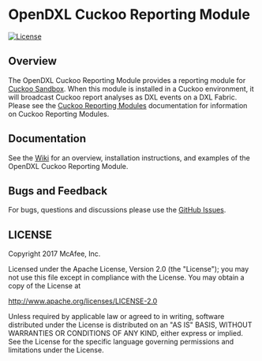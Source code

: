 # OpenDXL Cuckoo Reporting Module
[![License](https://img.shields.io/badge/License-Apache%202.0-blue.svg)](https://opensource.org/licenses/Apache-2.0)

## Overview

The OpenDXL Cuckoo Reporting Module provides a reporting module for [Cuckoo Sandbox](https://cuckoosandbox.org/).
When this module is installed in a Cuckoo environment, it will broadcast Cuckoo report analyses as DXL events on a
DXL Fabric. Please see the [Cuckoo Reporting Modules](https://cuckoo.sh/docs/customization/reporting.html)
documentation for information on Cuckoo Reporting Modules.

## Documentation

See the
[Wiki](https://github.com/opendxl/opendxl-cuckoo-reporting-module/wiki)
for an overview, installation instructions, and examples of the OpenDXL Cuckoo Reporting Module.

## Bugs and Feedback

For bugs, questions and discussions please use the
[GitHub Issues](https://github.com/opendxl/opendxl-cuckoo-reporting-module/issues).

## LICENSE

Copyright 2017 McAfee, Inc.

Licensed under the Apache License, Version 2.0 (the "License"); you may not use
this file except in compliance with the License. You may obtain a copy of the
License at

http://www.apache.org/licenses/LICENSE-2.0

Unless required by applicable law or agreed to in writing, software distributed
under the License is distributed on an "AS IS" BASIS, WITHOUT WARRANTIES OR
CONDITIONS OF ANY KIND, either express or implied. See the License for the
specific language governing permissions and limitations under the License.
